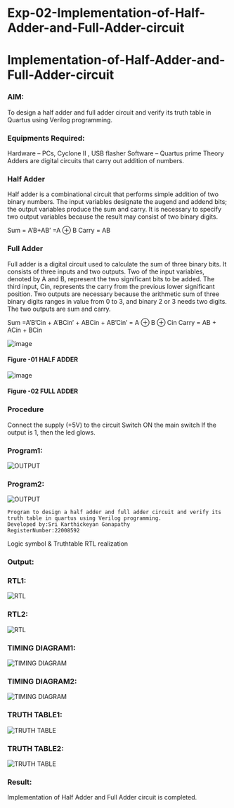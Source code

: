 # Exp-02-Implementation-of-Half-Adder-and-Full-Adder-circuit

# Implementation-of-Half-Adder-and-Full-Adder-circuit
### AIM:
To design a half adder and full adder circuit and verify its truth table in Quartus using Verilog programming.

### Equipments Required:
Hardware – PCs, Cyclone II , USB flasher
Software – Quartus prime
Theory
Adders are digital circuits that carry out addition of numbers.

### Half Adder
Half adder is a combinational circuit that performs simple addition of two binary numbers. The input variables designate the augend and addend bits; the output variables produce the sum and carry. It is necessary to specify two output variables because the result may consist of two binary digits.

Sum = A’B+AB’ =A ⊕ B Carry = AB

### Full Adder
Full adder is a digital circuit used to calculate the sum of three binary bits. It consists of three inputs and two outputs. Two of the input variables, denoted by A and B, represent the two significant bits to be added. The third input, Cin, represents the carry from the previous lower significant position. Two outputs are necessary because the arithmetic sum of three binary digits ranges in value from 0 to 3, and binary 2 or 3 needs two digits. The two outputs are sum and carry.

Sum =A’B’Cin + A’BCin’ + ABCin + AB’Cin’ = A ⊕ B ⊕ Cin Carry = AB + ACin + BCin

 ![image](https://user-images.githubusercontent.com/36288975/163552156-a13e5a56-c638-4110-97d9-8896907c8d25.png)

#### Figure -01 HALF ADDER 


![image](https://user-images.githubusercontent.com/36288975/163552057-b3547877-6d07-45b4-b7e0-bcfebfad9e1d.png)

#### Figure -02 FULL ADDER 

### Procedure

Connect the supply (+5V) to the circuit
Switch ON the main switch
If the output is 1, then the led glows.
### Program1:
![OUTPUT](./halfaddprojectDE/program.png)

### Program2:

![OUTPUT](./fulladd%20project%20DE/pro.png)
```
Program to design a half adder and full adder circuit and verify its truth table in quartus using Verilog programming.
Developed by:Sri Karthickeyan Ganapathy  
RegisterNumber:22008592
```
Logic symbol & Truthtable
RTL realization

### Output:

### RTL1:
![RTL](./halfaddprojectDE/RTLimage.png)

### RTL2:

![RTL](./fulladd%20project%20DE/rtl.png)

### TIMING DIAGRAM1:
![TIMING DIAGRAM](./halfaddprojectDE/timingdiagram.png)

### TIMING DIAGRAM2:

![TIMING DIAGRAM](./fulladd%20project%20DE/td.png)

### TRUTH TABLE1:
![TRUTH TABLE](./halfaddprojectDE/Truthtable.png)

### TRUTH TABLE2:

![TRUTH TABLE](./fulladd%20project%20DE/tt.png)

### Result:

Implementation of Half Adder and Full Adder circuit is completed.
